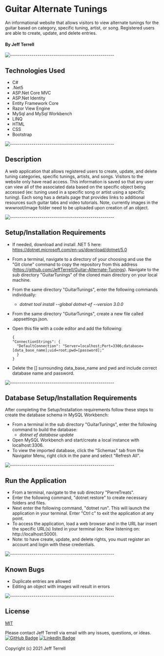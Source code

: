 # Guitar Alternate Tunings
An informational website that allows visitors to view alternate tunings for the guitar based on category, specific tuning, artist, or song. Registered users are able to create, update, and delete entries.

#### By Jeff Terrell

![-----------------------------------------------------](https://raw.githubusercontent.com/andreasbm/readme/master/assets/lines/solar.png)

## Technologies Used
* C#
* .Net5
* ASP.Net Core MVC
* ASP.Net Identity
* Entity Framework Core
* Razor View Engine
* MySql and MySql Workbench
* LINQ
* HTML
* CSS
* Bootstrap

![-----------------------------------------------------](https://raw.githubusercontent.com/andreasbm/readme/master/assets/lines/solar.png)

## Description

A web application that allows registered users to create, update, and delete tuning categories, specific tunings, artists, and songs. Visitors to the website only have read access. This information is saved so that any user can view all of the associated data based on the specific object being accessed (ex: tuning used in a specific song or artist using a specific tuning). Each song has a details page that provides links to additional resources such guitar tabs and video tutorials. Note, currently images in the wwwroot/image folder need to be uploaded upon creation of an object.

![-----------------------------------------------------](https://raw.githubusercontent.com/andreasbm/readme/master/assets/lines/solar.png)


## Setup/Installation Requirements
* If needed, download and install .NET 5 here: https://dotnet.microsoft.com/en-us/download/dotnet/5.0
* From a terminal, navigate to a directory of your choosing and use the "Git clone" command to copy the repository from this address (https://github.com/JeffTerrell/Guitar-Alternate-Tunings).
Navigate to the sub directory "GuitarTunings" of the cloned main directory on your local machine.
* From the same directory "GuitarTunings", enter the following commands individually:
  - _dotnet tool install --global dotnet-ef --version 3.0.0_
* From the same directory "GuitarTunings", create a new file called .appsettings.json.		
* Open this file with a code editor and add the following:

  ```
  {
  "ConnectionStrings": {
    "DefaultConnection": "Server=localhost;Port=3306;database=[data_base_name];uid=root;pwd=[password];"
    }
  }
  ```
* Delete the [] surrounding data_base_name and pwd and include correct database name and password.

![-----------------------------------------------------](https://raw.githubusercontent.com/andreasbm/readme/master/assets/lines/solar.png)


## Database Setup/Installation Requirements 
After completing the Setup/Installation requirements follow these steps to create the database schema in MySQL Workbench:
* From a terminal in the sub directory "GuitarTunings", enter the following command to build the database:
  - _dotnet ef database update_
* Open MySQL Workbench and start/create a local instance with localhost:3306.  
* To view the imported database, click the "Schemas" tab from the Navigator Menu, right click in the pane and select "Refresh All".


![-----------------------------------------------------](https://raw.githubusercontent.com/andreasbm/readme/master/assets/lines/solar.png)


## Run the Application 
  * From a terminal, navigate to the sub directory "PierreTreats".
  * Enter the following command, "dotnet restore" to create necessary folders and files.
  * Next enter the following command, "dotnet run". This will launch the application in your terminal. Enter "Ctrl c" to exit the application at any point.
  * To access the application, load a web browser and in the URL bar insert the specific URL(s) listed in your terminal (ex: Now listening on: http://localhost:5000).
  * Note: to have create, update, and delete rights, you must register an account and login with these credentials.

![-----------------------------------------------------](https://raw.githubusercontent.com/andreasbm/readme/master/assets/lines/solar.png)

## Known Bugs
* Duplicate entries are allowed
* Editing an object with images will result in errors

![-----------------------------------------------------](https://raw.githubusercontent.com/andreasbm/readme/master/assets/lines/solar.png)


## License

[MIT](https://opensource.org/licenses/MIT)

Please contact Jeff Terrell via email with any issues, questions, or ideas.
<br>
[![GitHub Badge](https://img.shields.io/badge/GitHub-100000?style=for-the-badge&logo=github&logoColor=white)](https://github.com/JeffTerrell)
[![LinkedIn Badge](https://img.shields.io/badge/LinkedIn-0077B5?style=for-the-badge&logo=linkedin&logoColor=white)](https://www.linkedin.com/in/jeffaterrell)
<br>
<br>
Copyright (c) 2021 Jeff Terrell